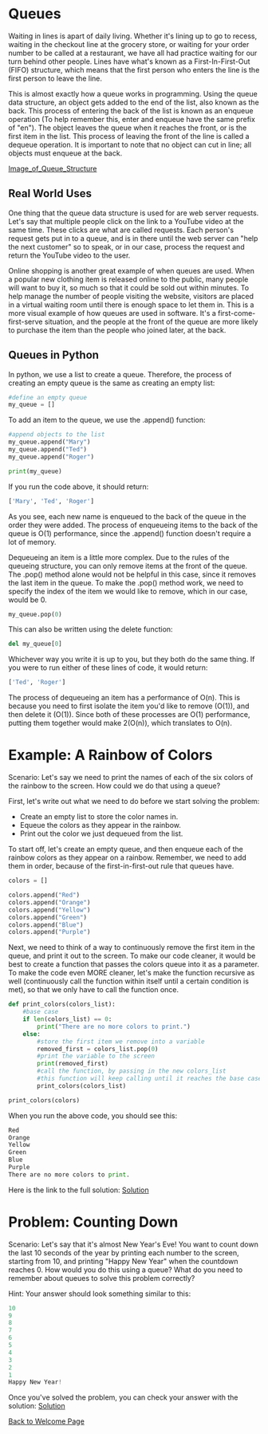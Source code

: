 # Queues

Waiting in lines is apart of daily living. Whether it's lining up to go to recess, waiting in the checkout line at the grocery store, or waiting for your order number to be called at a restaurant, we have all had practice waiting for our turn behind other people. Lines have what's known as a First-In-First-Out (FIFO) structure, which means that the first person who enters the line is the first person to leave the line. 

This is almost exactly how a queue works in programming. Using the queue data structure, an object gets added to the end of the list, also known as the back. This process of entering the back of the list is known as an enqueue operation (To help remember this, enter and enqueue have the same prefix of "en"). The object leaves the queue when it reaches the front, or is the first item in the list. This process of leaving the front of the line is called a dequeue operation. It is important to note that no object can cut in line; all objects must enqueue at the back. 

[Image_of_Queue_Structure](queue_image.png)

## Real World Uses

One thing that the queue data structure is used for are web server requests. Let's say that multiple people click on the link to a YouTube video at the same time. These clicks are what are called requests. Each person's request gets put in to a queue, and is in there until the web server can "help the next customer" so to speak, or in our case, process the request and return the YouTube video to the user.

Online shopping is another great example of when queues are used. When a popular new clothing item is released online to the public, many people will want to buy it, so much so that it could be sold out within minutes. To help manage the number of people visiting the website, visitors are placed in a virtual waiting room until there is enough space to let them in. This is a more visual example of how queues are used in software. It's a first-come-first-serve situation, and the people at the front of the queue are more likely to purchase the item than the people who joined later, at the back. 

## Queues in Python

In python, we use a list to create a queue. Therefore, the process of creating an empty queue is the same as creating an empty list:

```python
#define an empty queue
my_queue = []

```

To add an item to the queue, we use the .append() function:

```python
#append objects to the list
my_queue.append("Mary")
my_queue.append("Ted")
my_queue.append("Roger")

print(my_queue)
```

If you run the code above, it should return:

```python
['Mary', 'Ted', 'Roger']
```

As you see, each new name is enqueued to the back of the queue in the order they were added. The process of enqueueing items to the back of the queue is O(1) performance, since the .append() function doesn't require a lot of memory.  

Dequeueing an item is a little more complex. Due to the rules of the queueing structure, you can only remove items at the front of the queue. The .pop() method alone would not be helpful in this case, since it removes the last item in the queue. To make the .pop() method work, we need to specify the index of the item we would like to remove, which in our case, would be 0.

```python
my_queue.pop(0)
```
This can also be written using the delete function:

```python
del my_queue[0]
```
Whichever way you write it is up to you, but they both do the same thing. If you were to run either of these lines of code, it would return:

```python
['Ted', 'Roger']
```

The process of dequeueing an item has a performance of O(n). This is because you need to first isolate the item you'd like to remove (O(1)), and then delete it (O(1)). Since both of these processes are O(1) performance, putting them together would make 2(O(n)), which translates to O(n).

# Example: A Rainbow of Colors

Scenario: Let's say we need to print the names of each of the six colors of the rainbow to the screen. How could we do that using a queue?

First, let's write out what we need to do before we start solving the problem: 
- Create an empty list to store the color names in.
- Equeue the colors as they appear in the rainbow.
- Print out the color we just dequeued from the list.

To start off, let's create an empty queue, and then enqueue each of the rainbow colors as they appear on a rainbow. Remember, we need to add them in order, because of the first-in-first-out rule that queues have. 

```python
colors = []

colors.append("Red")
colors.append("Orange")
colors.append("Yellow")
colors.append("Green")
colors.append("Blue")
colors.append("Purple")
```

Next, we need to think of a way to continuously remove the first item in the queue, and print it out to the screen. To make our code cleaner, it would be best to create a function that passes the colors queue into it as a parameter. To make the code even MORE cleaner, let's make the function recursive as well (continuously call the function within itself until a certain condition is met), so that we only have to call the function once. 

```python
def print_colors(colors_list):
    #base case
    if len(colors_list) == 0:
        print("There are no more colors to print.")
    else:
        #store the first item we remove into a variable
        removed_first = colors_list.pop(0)
        #print the variable to the screen
        print(removed_first)
        #call the function, by passing in the new colors_list
        #this function will keep calling until it reaches the base case condition above
        print_colors(colors_list)

print_colors(colors)
```

When you run the above code, you should see this:
```python
Red
Orange
Yellow
Green 
Blue  
Purple
There are no more colors to print.
```
Here is the link to the full solution: [Solution](rainbow_of_color_solution.py)

# Problem: Counting Down

Scenario: Let's say that it's almost New Year's Eve! You want to count down the last 10 seconds of the year by printing each number to the screen, starting from 10, and printing "Happy New Year" when the countdown reaches 0. How would you do this using a queue? What do you need to remember about queues to solve this problem correctly?

Hint: Your answer should look something similar to this:
```python
10
9
8
7
6
5
4
3
2
1
Happy New Year!
```

Once you've solved the problem, you can check your answer with the solution:
[Solution](counting_down_solution.py)

[Back to Welcome Page](0-welcome.md)